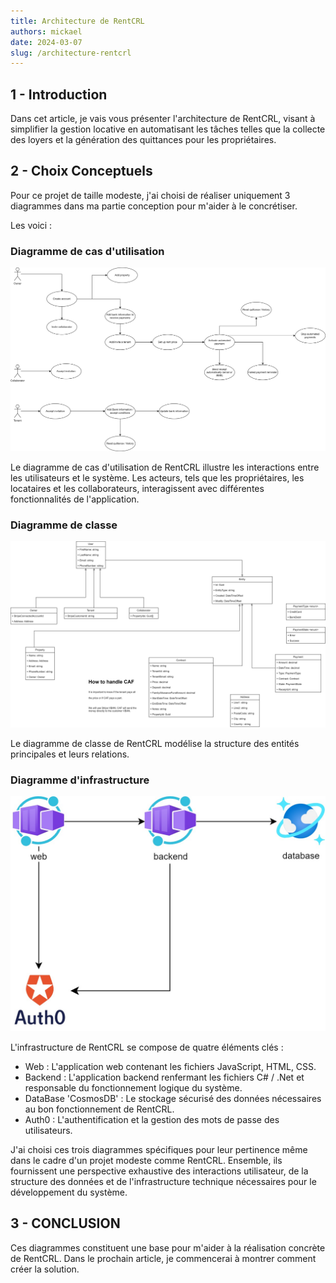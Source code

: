 ```yaml
---
title: Architecture de RentCRL
authors: mickael
date: 2024-03-07
slug: /architecture-rentcrl
---
```


<!-- # 02 - Architecture de RentCRL -->

## 1 - Introduction

<head>
  <meta name="og:title" content="Architecture RentCRL"/>
  <meta name="og:image" content="/static/img/architecture-Infrastructure.png"/>
  <meta name="twitter:image" content="/static/img/architecture-Infrastructure.png"/>
</head>

Dans cet article, je vais vous présenter l'architecture de RentCRL, visant à simplifier la gestion locative en automatisant les tâches telles que la collecte des loyers et la génération des quittances pour les propriétaires.

## 2 - Choix Conceptuels

Pour ce projet de taille modeste, j'ai choisi de réaliser uniquement 3 diagrammes dans ma partie conception pour m'aider à le concrétiser.

<!-- truncate -->

Les voici :

### Diagramme de cas d'utilisation

<!-- <a href="/img/architecture-Use-case.jpg" target="_blank">
<img src="/img/architecture-Use-case.jpg" alt="architecture-Use-case"/>
</a> -->

![architecture-Use-case](../static/img/architecture-Use-case.jpg)

Le diagramme de cas d'utilisation de RentCRL illustre les interactions entre les utilisateurs et le système. Les acteurs, tels que les propriétaires, les locataires et les collaborateurs, interagissent avec différentes fonctionnalités de l'application.

### Diagramme de classe

<!-- <a href="/img/architecture-Class-Diagram.jpg" target="_blank">
<img src="/img/architecture-Class-Diagram.jpg" alt="architecture-Class-Diagram"/>
</a> -->

![image.jpg](../static/img/architecture-Class-Diagram.jpg)

Le diagramme de classe de RentCRL modélise la structure des entités principales et leurs relations.

### Diagramme d'infrastructure

<!-- <a href="/img/architecture-Infrastructure.jpg" target="_blank">
<img src="/img/architecture-Infrastructure.jpg" alt="architecture-Infrastructure"/>
</a> -->

![architecture-Infrastructure](../static/img/architecture-Infrastructure.jpg)

L'infrastructure de RentCRL se compose de quatre éléments clés :

- Web : L'application web contenant les fichiers JavaScript, HTML, CSS.
- Backend : L'application backend renfermant les fichiers C# / .Net et responsable du fonctionnement logique du système.
- DataBase 'CosmosDB' : Le stockage sécurisé des données nécessaires au bon fonctionnement de RentCRL.
- Auth0 : L'authentification et la gestion des mots de passe des utilisateurs.

J'ai choisi ces trois diagrammes spécifiques pour leur pertinence même dans le cadre d'un projet modeste comme RentCRL. Ensemble, ils fournissent une perspective exhaustive des interactions utilisateur, de la structure des données et de l'infrastructure technique nécessaires pour le développement du système.

## 3 - CONCLUSION

Ces diagrammes constituent une base pour m'aider à la réalisation concrète de RentCRL. Dans le prochain article, je commencerai à montrer comment créer la solution.

